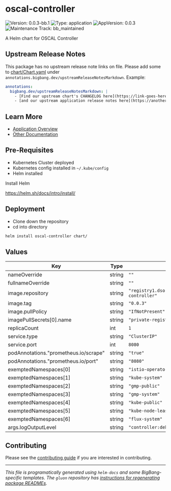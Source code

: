 <!-- Warning: Do not manually edit this file. See notes on gluon + helm-docs at the end of this file for more information. -->
# oscal-controller

![Version: 0.0.3-bb.1](https://img.shields.io/badge/Version-0.0.3--bb.1-informational?style=flat-square) ![Type: application](https://img.shields.io/badge/Type-application-informational?style=flat-square) ![AppVersion: 0.0.3](https://img.shields.io/badge/AppVersion-0.0.3-informational?style=flat-square) ![Maintenance Track: bb_maintained](https://img.shields.io/badge/Maintenance_Track-bb_maintained-yellow?style=flat-square)

A Helm chart for OSCAL Controller

## Upstream Release Notes

This package has no upstream release note links on file. Please add some to [chart/Chart.yaml](chart/Chart.yaml) under `annotations.bigbang.dev/upstreamReleaseNotesMarkdown`.
Example:
```yaml
annotations:
  bigbang.dev/upstreamReleaseNotesMarkdown: |
    - [Find our upstream chart's CHANGELOG here](https://link-goes-here/CHANGELOG.md)
    - [and our upstream application release notes here](https://another-link-here/RELEASE_NOTES.md)
```

## Learn More

- [Application Overview](docs/overview.md)
- [Other Documentation](docs/)

## Pre-Requisites

- Kubernetes Cluster deployed
- Kubernetes config installed in `~/.kube/config`
- Helm installed

Install Helm

https://helm.sh/docs/intro/install/

## Deployment

- Clone down the repository
- cd into directory

```bash
helm install oscal-controller chart/
```

## Values

| Key | Type | Default | Description |
|-----|------|---------|-------------|
| nameOverride | string | `""` |  |
| fullnameOverride | string | `""` |  |
| image.repository | string | `"registry1.dso.mil/ironbank/tetrate/oscal-controller"` |  |
| image.tag | string | `"0.0.3"` |  |
| image.pullPolicy | string | `"IfNotPresent"` |  |
| imagePullSecrets[0].name | string | `"private-registry"` |  |
| replicaCount | int | `1` |  |
| service.type | string | `"ClusterIP"` |  |
| service.port | int | `8080` |  |
| podAnnotations."prometheus.io/scrape" | string | `"true"` |  |
| podAnnotations."prometheus.io/port" | string | `"8080"` |  |
| exemptedNamespaces[0] | string | `"istio-operator"` |  |
| exemptedNamespaces[1] | string | `"kube-system"` |  |
| exemptedNamespaces[2] | string | `"gmp-public"` |  |
| exemptedNamespaces[3] | string | `"gmp-system"` |  |
| exemptedNamespaces[4] | string | `"kube-public"` |  |
| exemptedNamespaces[5] | string | `"kube-node-lease"` |  |
| exemptedNamespaces[6] | string | `"flux-system"` |  |
| args.logOutputLevel | string | `"controller:debug"` |  |

## Contributing

Please see the [contributing guide](./CONTRIBUTING.md) if you are interested in contributing.

---

_This file is programatically generated using `helm-docs` and some BigBang-specific templates. The `gluon` repository has [instructions for regenerating package READMEs](https://repo1.dso.mil/big-bang/product/packages/gluon/-/blob/master/docs/bb-package-readme.md)._

